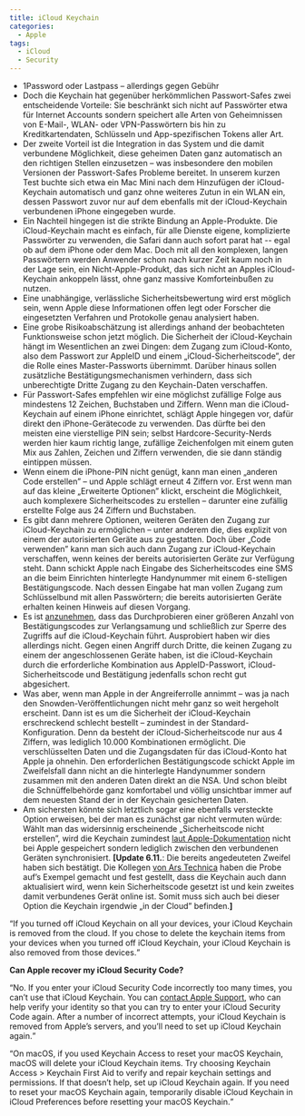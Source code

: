 ```yaml
---
title: iCloud Keychain
categories:
  - Apple
tags:
  - iCloud
  - Security
---
```

* 1Password oder Lastpass – allerdings gegen Gebühr
* Doch die Keychain hat gegenüber herkömmlichen Passwort-Safes zwei entscheidende Vorteile: Sie beschränkt sich nicht auf Passwörter etwa für Internet Accounts sondern speichert alle Arten von Geheimnissen von E-Mail-, WLAN- oder VPN-Passwörtern bis hin zu Kreditkartendaten, Schlüsseln und App-spezifischen Tokens aller Art.
* Der zweite Vorteil ist die Integration in das System und die damit verbundene Möglichkeit, diese geheimen Daten ganz automatisch an den richtigen Stellen einzusetzen – was insbesondere den mobilen Versionen der Passwort-Safes Probleme bereitet. In unserem kurzen Test buchte sich etwa ein Mac Mini nach dem Hinzufügen der iCloud-Keychain automatisch und ganz ohne weiteres Zutun in ein WLAN ein, dessen Passwort zuvor nur auf dem ebenfalls mit der iCloud-Keychain verbundenen iPhone eingegeben wurde.
* Ein Nachteil hingegen ist die strikte Bindung an Apple-Produkte. Die iCloud-Keychain macht es einfach, für alle Dienste eigene, komplizierte Passwörter zu verwenden, die Safari dann auch sofort parat hat -- egal ob auf dem iPhone oder dem Mac. Doch mit all den komplexen, langen Passwörtern werden Anwender schon nach kurzer Zeit kaum noch in der Lage sein, ein Nicht-Apple-Produkt, das sich nicht an Apples iCloud-Keychain ankoppeln lässt, ohne ganz massive Komforteinbußen zu nutzen.
* Eine unabhängige, verlässliche Sicherheitsbewertung wird erst möglich sein, wenn Apple diese Informationen offen legt oder Forscher die eingesetzten Verfahren und Protokolle genau analysiert haben.
* Eine grobe Risikoabschätzung ist allerdings anhand der beobachteten Funktionsweise schon jetzt möglich. Die Sicherheit der iCloud-Keychain hängt im Wesentlichen an zwei Dingen: dem Zugang zum iCloud-Konto, also dem Passwort zur AppleID und einem „iCloud-Sicherheitscode”, der die Rolle eines Master-Passworts übernimmt. Darüber hinaus sollen zusätzliche Bestätigungsmechanismen verhindern, dass sich unberechtigte Dritte Zugang zu den Keychain-Daten verschaffen.
* Für Passwort-Safes empfehlen wir eine möglichst zufällige Folge aus mindestens 12 Zeichen, Buchstaben und Ziffern. Wenn man die iCloud-Keychain auf einem iPhone einrichtet, schlägt Apple hingegen vor, dafür direkt den iPhone-Gerätecode zu verwenden. Das dürfte bei den meisten eine vierstellige PIN sein; selbst Hardcore-Security-Nerds werden hier kaum richtig lange, zufällige Zeichenfolgen mit einem guten Mix aus Zahlen, Zeichen und Ziffern verwenden, die sie dann ständig eintippen müssen.
* Wenn einem die iPhone-PIN nicht genügt, kann man einen „anderen Code erstellen” – und Apple schlägt erneut 4 Ziffern vor. Erst wenn man auf das kleine „Erweiterte Optionen” klickt, erscheint die Möglichkeit, auch komplexere Sicherheitscodes zu erstellen – darunter eine zufällig erstellte Folge aus 24 Ziffern und Buchstaben.
* Es gibt dann mehrere Optionen, weiteren Geräten den Zugang zur iCloud-Keychain zu ermöglichen – unter anderem die, dies explizit von einem der autorisierten Geräte aus zu gestatten. Doch über „Code verwenden” kann man sich auch dann Zugang zur iCloud-Keychain verschaffen, wenn keines der bereits autorisierten Geräte zur Verfügung steht. Dann schickt Apple nach Eingabe des Sicherheitscodes eine SMS an die beim Einrichten hinterlegte Handynummer mit einem 6-stelligen Bestätigungscode. Nach dessen Eingabe hat man vollen Zugang zum Schlüsselbund mit allen Passwörtern; die bereits autorisierten Geräte erhalten keinen Hinweis auf diesen Vorgang.
* Es ist [anzunehmen](https://support.apple.com/kb/TS4644), dass das Durchprobieren einer größeren Anzahl von Bestätigungscodes zur Verlangsamung und schließlich zur Sperre des Zugriffs auf die iCloud-Keychain führt. Ausprobiert haben wir dies allerdings nicht. Gegen einen Angriff durch Dritte, die keinen Zugang zu einem der angeschlossenen Geräte haben, ist die iCloud-Keychain durch die erforderliche Kombination aus AppleID-Passwort, iCloud-Sicherheitscode und Bestätigung jedenfalls schon recht gut abgesichert.
* Was aber, wenn man Apple in der Angreiferrolle annimmt – was ja nach den Snowden-Veröffentlichungen nicht mehr ganz so weit hergeholt erscheint. Dann ist es um die Sicherheit der iCloud-Keychain erschreckend schlecht bestellt – zumindest in der Standard-Konfiguration. Denn da besteht der iCloud-Sicherheitscode nur aus 4 Ziffern, was lediglich 10.000 Kombinationen ermöglicht. Die verschlüsselten Daten und die Zugangsdaten für das iCloud-Konto hat Apple ja ohnehin. Den erforderlichen Bestätigungscode schickt Apple im Zweifelsfall dann nicht an die hinterlegte Handynummer sondern zusammen mit den anderen Daten direkt an die NSA. Und schon bleibt die Schnüffelbehörde ganz komfortabel und völlig unsichtbar immer auf dem neuesten Stand der in der Keychain gesicherten Daten.
* Am sichersten könnte sich letztlich sogar eine ebenfalls versteckte Option erweisen, bei der man es zunächst gar nicht vermuten würde: Wählt man das widersinnig erscheinende „Sicherheitscode nicht erstellen”, wird die Keychain zumindest [laut Apple-Dokumentation](https://support.apple.com/kb/HT5813) nicht bei Apple gespeichert sondern lediglich zwischen den verbundenen Geräten synchronisiert. **[Update 6.11.**: Die bereits angedeuteten Zweifel haben sich bestätigt. Die Kollegen [von Ars Technica](http://arstechnica.com/information-technology/2013/10/apple-claim-that-icloud-can-store-passwords-only-locally-seems-to-be-false/) haben die Probe auf’s Exempel gemacht und fest gestellt, dass die Keychain auch dann aktualisiert wird, wenn kein Sicherheitscode gesetzt ist und kein zweites damit verbundenes Gerät online ist. Somit muss sich auch bei dieser Option die Keychain irgendwie „in der Cloud” befinden.**]**

<q>If you turned off iCloud Keychain on all your devices, your iCloud Keychain is removed from the cloud. If you chose to delete the keychain items from your devices when you turned off iCloud Keychain, your iCloud Keychain is also removed from those devices.</q>

**Can Apple recover my iCloud Security Code?**

<q>No. If you enter your iCloud Security Code incorrectly too many times, you can’t use that iCloud Keychain. You can [contact Apple Support](http://www.apple.com/support/icloud/contact/), who can help verify your identity so that you can try to enter your iCloud Security Code again. After a number of incorrect attempts, your iCloud Keychain is removed from Apple’s servers, and you’ll need to set up iCloud Keychain again.</q>

<q>On macOS, if you used Keychain Access to reset your macOS Keychain, macOS will delete your iCloud Keychain items. Try choosing Keychain Access > Keychain First Aid to verify and repair keychain settings and permissions. If that doesn’t help, set up iCloud Keychain again. If you need to reset your macOS Keychain again, temporarily disable iCloud Keychain in iCloud Preferences before resetting your macOS Keychain.</q>
